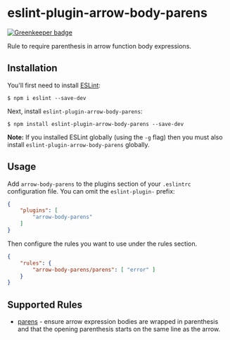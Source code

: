 # eslint-plugin-arrow-body-parens

[![Greenkeeper badge](https://badges.greenkeeper.io/BerkeleyTrue/eslint-plugin-arrow-body-parens.svg)](https://greenkeeper.io/)

Rule to require parenthesis in arrow function body expressions.

## Installation

You'll first need to install [ESLint](http://eslint.org):

```
$ npm i eslint --save-dev
```

Next, install `eslint-plugin-arrow-body-parens`:

```
$ npm install eslint-plugin-arrow-body-parens --save-dev
```

**Note:** If you installed ESLint globally (using the `-g` flag) then you must also install `eslint-plugin-arrow-body-parens` globally.

## Usage

Add `arrow-body-parens` to the plugins section of your `.eslintrc` configuration file. You can omit the `eslint-plugin-` prefix:

```json
{
    "plugins": [
        "arrow-body-parens"
    ]
}
```


Then configure the rules you want to use under the rules section.

```json
{
    "rules": {
        "arrow-body-parens/parens": [ "error" ]
    }
}
```

## Supported Rules

* [parens](/docs/lib/rules/paren) - ensure arrow expression bodies are wrapped in parenthesis and that the opening parenthesis starts on the same line as the arrow.





